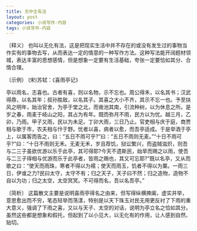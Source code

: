 ```yaml
---
title: 无中生有法
layout: post
categories: 小说写作-内容
tags: 小说写作-内容
---
```


〔释义〕 也叫以无化有法，这是把现实生活中并不存在的或没有发生过的事物当作实有的事物去写，从而表达一定的情意的一种写作方法。这种写法能开阔题材领城，表达丰富的思想感情，但是想象一定要有生活基础，夸张一定要恰如其分、合情合理。

〔示例〕 (宋)苏轼：《喜雨亭记》

亭以雨名，志喜也。古者有喜，则以名物，示不忘也。周公得禾，以名其书；汉武得鼎，以名其年；叔孙胜敌，以名其子。其喜之大小不齐，其示不忘一也。予至扶风之明年，始治官舍，为亭于堂之北，而凿池其南，引流种树，以为休息之所。是岁之春，雨麦于岐山之阳，其占为有年。既而弥月不雨，民方以为忧。越三月，乙卯，乃雨。甲子又雨，民以为未足。丁卯大雨，三日乃止。官吏相与庆于庭，商贾相与歌于市，农夫相与忭于野。忧者以喜，病者以愈，而吾亭适成。于是举酒于亭上，以属客而告之，曰：“五日不雨可乎?”曰：“五日不雨则无麦。”“十日不雨可乎?”曰：“十日不雨则无禾。无麦无禾，岁且荐饥，狱讼繁兴，而盗贼滋炽，则吾与二三子虽欲优游以乐于此亭，其可得耶?今天不遗斯民，始旱而赐之以雨，使吾与二三子得相与优游而乐于此亭者，皆雨之赐也，其又可忘耶?”既以名亭，又从而歌之曰：“使天而雨珠，寒者不得以为襦；使天而雨玉，饥者不得以为粟。一雨三日，伊谁之力?民曰太守，太守不有；归之天子，天子曰不然；归之造物，造物不自以为功；归之太空，太空冥冥。不可得而名，吾以名吾亭。” 

〔简析〕 这篇散文主要是说明喜雨亭得名之由来，但写得纵横捭阖，虚实并举，意思愈出而不穷，笔态轻举而荡漾，特别是以天下珠玉对民无用更反衬了下雨的重大意义，强调了下雨之喜，又以与天子、太空的对话，说明为亭立名之恰如其分。虽然这些都是想象和假托，但起到了以小见大，以无化有的作用，让人感到自然、贴切。 

